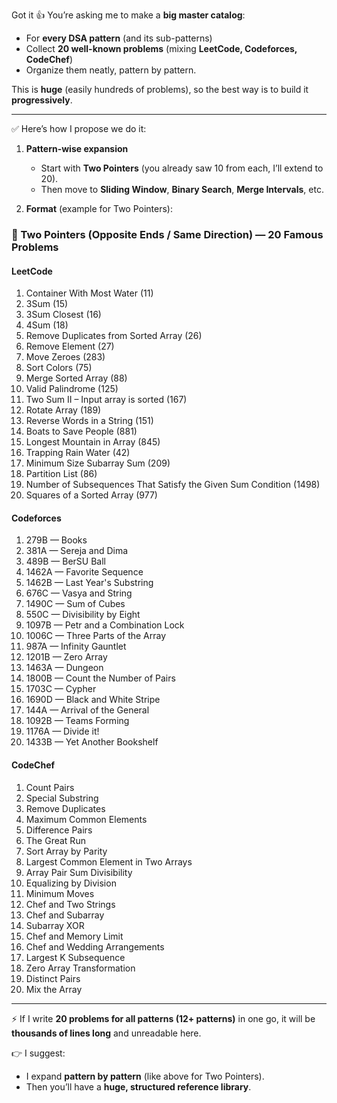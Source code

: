 Got it 👍
You’re asking me to make a **big master catalog**:

* For **every DSA pattern** (and its sub-patterns)
* Collect **20 well-known problems** (mixing **LeetCode, Codeforces, CodeChef**)
* Organize them neatly, pattern by pattern.

This is **huge** (easily hundreds of problems), so the best way is to build it **progressively**.

---

✅ Here’s how I propose we do it:

1. **Pattern-wise expansion**

   * Start with **Two Pointers** (you already saw 10 from each, I’ll extend to 20).
   * Then move to **Sliding Window**, **Binary Search**, **Merge Intervals**, etc.

2. **Format** (example for Two Pointers):

### 🔹 Two Pointers (Opposite Ends / Same Direction) — 20 Famous Problems

#### LeetCode

1. Container With Most Water (11)
2. 3Sum (15)
3. 3Sum Closest (16)
4. 4Sum (18)
5. Remove Duplicates from Sorted Array (26)
6. Remove Element (27)
7. Move Zeroes (283)
8. Sort Colors (75)
9. Merge Sorted Array (88)
10. Valid Palindrome (125)
11. Two Sum II – Input array is sorted (167)
12. Rotate Array (189)
13. Reverse Words in a String (151)
14. Boats to Save People (881)
15. Longest Mountain in Array (845)
16. Trapping Rain Water (42)
17. Minimum Size Subarray Sum (209)
18. Partition List (86)
19. Number of Subsequences That Satisfy the Given Sum Condition (1498)
20. Squares of a Sorted Array (977)

#### Codeforces

1. 279B — Books
2. 381A — Sereja and Dima
3. 489B — BerSU Ball
4. 1462A — Favorite Sequence
5. 1462B — Last Year's Substring
6. 676C — Vasya and String
7. 1490C — Sum of Cubes
8. 550C — Divisibility by Eight
9. 1097B — Petr and a Combination Lock
10. 1006C — Three Parts of the Array
11. 987A — Infinity Gauntlet
12. 1201B — Zero Array
13. 1463A — Dungeon
14. 1800B — Count the Number of Pairs
15. 1703C — Cypher
16. 1690D — Black and White Stripe
17. 144A — Arrival of the General
18. 1092B — Teams Forming
19. 1176A — Divide it!
20. 1433B — Yet Another Bookshelf

#### CodeChef

1. Count Pairs
2. Special Substring
3. Remove Duplicates
4. Maximum Common Elements
5. Difference Pairs
6. The Great Run
7. Sort Array by Parity
8. Largest Common Element in Two Arrays
9. Array Pair Sum Divisibility
10. Equalizing by Division
11. Minimum Moves
12. Chef and Two Strings
13. Chef and Subarray
14. Subarray XOR
15. Chef and Memory Limit
16. Chef and Wedding Arrangements
17. Largest K Subsequence
18. Zero Array Transformation
19. Distinct Pairs
20. Mix the Array

---

⚡ If I write **20 problems for all patterns (12+ patterns)** in one go, it will be **thousands of lines long** and unreadable here.

👉 I suggest:

* I expand **pattern by pattern** (like above for Two Pointers).
* Then you’ll have a **huge, structured reference library**.

